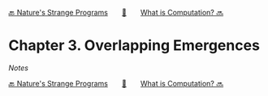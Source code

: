 [🔙 Nature's Strange Programs][previous-chapter]&nbsp;&nbsp;&nbsp;&nbsp;&nbsp;&nbsp;&nbsp;[🏡][readme]&nbsp;&nbsp;&nbsp;&nbsp;&nbsp;&nbsp;&nbsp;[What is Computation? 🔜][upcoming-chapter]

# Chapter 3. Overlapping Emergences

_Notes_

[🔙 Nature's Strange Programs][previous-chapter]&nbsp;&nbsp;&nbsp;&nbsp;&nbsp;&nbsp;&nbsp;[🏡][readme]&nbsp;&nbsp;&nbsp;&nbsp;&nbsp;&nbsp;&nbsp;[What is Computation? 🔜][upcoming-chapter]

[readme]: README.md
[previous-chapter]: ch002-natures-strange-programs.md
[upcoming-chapter]: ch004-what-is-computation.md